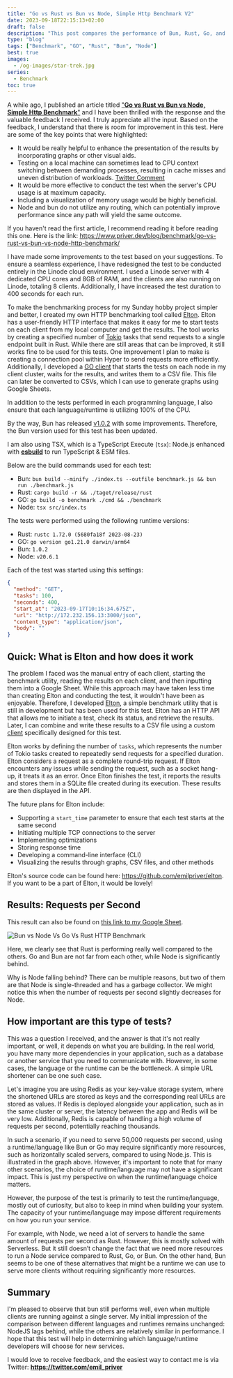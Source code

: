 ```yaml
---
title: "Go vs Rust vs Bun vs Node, Simple Http Benchmark V2"
date: 2023-09-18T22:15:13+02:00
draft: false
description: "This post compares the performance of Bun, Rust, Go, and Node for handling HTTP requests. The author benchmarks each language using a simple benchmark test and tests returning a simple string and a JSON string. The post also discusses the author's reasons for conducting the test and provides a summary of the results."
type: "blog"
tags: ["Benchmark", "GO", "Rust", "Bun", "Node"]
best: true
images:
  - /og-images/star-trek.jpg
series:
  - Benchmark
toc: true
---
```


A while ago, I published an article titled ["**Go vs Rust vs Bun vs Node, Simple Http Benchmark**"](https://www.priver.dev/blog/benchmark/go-vs-rust-vs-bun-vs-node-http-benchmark/) and I have been thrilled with the response and the valuable feedback I received. I truly appreciate all the input. Based on the feedback, I understand that there is room for improvement in this test. Here are some of the key points that were highlighted:

- It would be really helpful to enhance the presentation of the results by incorporating graphs or other visual aids.
- Testing on a local machine can sometimes lead to CPU context switching between demanding processes, resulting in cache misses and uneven distribution of workloads. [Twitter Comment](https://x.com/tusharmath/status/1703057561627603072?s=20)
- It would be more effective to conduct the test when the server's CPU usage is at maximum capacity.
- Including a visualization of memory usage would be highly beneficial.
- Node and bun do not utilize any routing, which can potentially improve performance since any path will yield the same outcome.

If you haven't read the first article, I recommend reading it before reading this one. Here is the link: https://www.priver.dev/blog/benchmark/go-vs-rust-vs-bun-vs-node-http-benchmark/

I have made some improvements to the test based on your suggestions. To ensure a seamless experience, I have redesigned the test to be conducted entirely in the Linode cloud environment. I used a Linode server with 4 dedicated CPU cores and 8GB of RAM, and the clients are also running on Linode, totaling 8 clients. Additionally, I have increased the test duration to 400 seconds for each run.

To make the benchmarking process for my Sunday hobby project simpler and better, I created my own HTTP benchmarking tool called [Elton](https://github.com/emilpriver/elton). Elton has a user-friendly HTTP interface that makes it easy for me to start tests on each client from my local computer and get the results. The tool works by creating a specified number of [Tokio](https://tokio.rs/) tasks that send requests to a single endpoint built in Rust. While there are still areas that can be improved, it still works fine to be used for this tests. One improvement I plan to make is creating a connection pool within Hyper to send requests more efficiently. Additionally, I developed a [GO client](https://github.com/emilpriver/go-rust-bun-node/tree/v2/client) that starts the tests on each node in my client cluster, waits for the results, and writes them to a CSV file. This file can later be converted to CSVs, which I can use to generate graphs using Google Sheets.  

In addition to the tests performed in each programming language, I also ensure that each language/runtime is utilizing 100% of the CPU.

By the way, Bun has released [v1.0.2](https://bun.sh/blog/bun-v1.0.2) with some improvements. Therefore, the Bun version used for this test has been updated.

I am also using TSX, which is a TypeScript Execute (`tsx`): Node.js enhanced with **[esbuild](https://esbuild.github.io/)** to run TypeScript & ESM files.

Below are the build commands used for each test:

- Bun: `bun build --minify ./index.ts --outfile benchmark.js && bun run ./benchmark.js`
- Rust: `cargo build -r && ./taget/release/rust`
- GO: `go build -o benchmark ./cmd && ./benchmark`
- Node: `tsx src/index.ts`

The tests were performed using the following runtime versions:

- Rust: `rustc 1.72.0 (5680fa18f 2023-08-23)`
- GO: `go version go1.21.0 darwin/arm64`
- Bun: `1.0.2`
- Node: `v20.6.1`

Each of the test was started using this settings:
```json
{
  "method": "GET",
  "tasks": 100,
  "seconds": 400,
  "start_at": "2023-09-17T10:16:34.675Z",
  "url": "http://172.232.156.13:3000/json", 
  "content_type": "application/json",
  "body": ""
}
```

## Quick: What is Elton and how does it work

The problem I faced was the manual entry of each client, starting the benchmark utility, reading the results on each client, and then inputting them into a Google Sheet. While this approach may have taken less time than creating Elton and conducting the test, it wouldn't have been as enjoyable. Therefore, I developed [Elton](https://github.com/emilpriver/elton), a simple benchmark utility that is still in development but has been used for this test. Elton has an HTTP API that allows me to initiate a test, check its status, and retrieve the results. Later, I can combine and write these results to a CSV file using a custom [client](https://github.com/emilpriver/go-rust-bun-node/tree/v2/client) specifically designed for this test.

Elton works by defining the number of `tasks`, which represents the number of Tokio tasks created to repeatedly send requests for a specified duration. Elton considers a request as a complete round-trip request. If Elton encounters any issues while sending the request, such as a socket hang-up, it treats it as an error. Once Elton finishes the test, it reports the results and stores them in a SQLite file created during its execution. These results are then displayed in the API.

The future plans for Elton include:

- Supporting a `start_time` parameter to ensure that each test starts at the same second
- Initiating multiple TCP connections to the server
- Implementing optimizations
- Storing response time
- Developing a command-line interface (CLI)
- Visualizing the results through graphs, CSV files, and other methods

Elton's source code can be found here: https://github.com/emilpriver/elton. If you want to be a part of Elton, it would be lovely!

## Results: Requests per Second

This result can also be found on [this link to my Google Sheet](https://docs.google.com/spreadsheets/d/1LmQFoFOp_ECgz5BWNMZQBdxHEkJaNbEeT0_0jdNwiO4/edit?usp=sharing).

![Bun vs Node Vs Go Vs Rust HTTP Benchmark](/images/benchmark/node-vs-bun-vs-rust-vs-go.png)

Here, we clearly see that Rust is performing really well compared to the others. Go and Bun are not far from each other, while Node is significantly behind.

Why is Node falling behind? There can be multiple reasons, but two of them are that Node is single-threaded and has a garbage collector. We might notice this when the number of requests per second slightly decreases for Node.


## How important are this type of tests?

This was a question I received, and the answer is that it's not really important, or well, it depends on what you are building. In the real world, you have many more dependencies in your application, such as a database or another service that you need to communicate with. However, in some cases, the language or the runtime can be the bottleneck. A simple URL shortener can be one such case.

Let's imagine you are using Redis as your key-value storage system, where the shortened URLs are stored as keys and the corresponding real URLs are stored as values. If Redis is deployed alongside your application, such as in the same cluster or server, the latency between the app and Redis will be very low. Additionally, Redis is capable of handling a high volume of requests per second, potentially reaching thousands.

In such a scenario, if you need to serve 50,000 requests per second, using a runtime/language like Bun or Go may require significantly more resources, such as horizontally scaled servers, compared to using Node.js. This is illustrated in the graph above. However, it's important to note that for many other scenarios, the choice of runtime/language may not have a significant impact. This is just my perspective on when the runtime/language choice matters.

However, the purpose of the test is primarily to test the runtime/language, mostly out of curiosity, but also to keep in mind when building your system. The capacity of your runtime/language may impose different requirements on how you run your service.

For example, with Node, we need a lot of servers to handle the same amount of requests per second as Rust. However, this is mostly solved with Serverless. But it still doesn’t change the fact that we need more resources to run a Node service compared to Rust, Go, or Bun. On the other hand, Bun seems to be one of these alternatives that might be a runtime we can use to serve more clients without requiring significantly more resources.

## Summary

I'm pleased to observe that bun still performs well, even when multiple clients are running against a single server. My initial impression of the comparison between different languages and runtimes remains unchanged: NodeJS lags behind, while the others are relatively similar in performance. I hope that this test will help in determining which language/runtime developers will choose for new services.

I would love to receive feedback, and the easiest way to contact me is via Twitter: **https://twitter.com/emil_priver**
